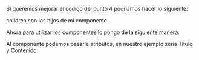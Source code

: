 Si queremos mejorar el codigo del punto 4 podriamos hacer lo siguiente:

children son los hijos de mi componente

Ahora para utilizar los componentes lo pongo de la siguiente manera:

Al componente podemos pasarle atributos, en nuestro ejemplo seria Titulo y Contenido
